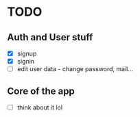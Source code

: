 # TODO

## Auth and User stuff
- [x] signup
- [x] signin
- [ ] edit user data - change password, mail...

## Core of the app
- [ ] think about it lol
